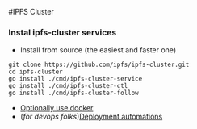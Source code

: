 #IPFS Cluster
### Instal ipfs-cluster services
- Install from source (the easiest and faster one)
```
git clone https://github.com/ipfs/ipfs-cluster.git
cd ipfs-cluster
go install ./cmd/ipfs-cluster-service
go install ./cmd/ipfs-cluster-ctl
go install ./cmd/ipfs-cluster-follow
```
- [Optionally use docker](https://cluster.ipfs.io/download/)
- (_for devops folks_)[Deployment automations](https://cluster.ipfs.io/documentation/deployment/automations/)
